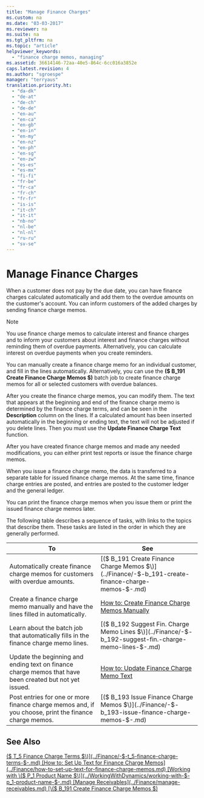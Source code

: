 ```yaml
---
title: "Manage Finance Charges"
ms.custom: na
ms.date: "03-03-2017"
ms.reviewer: na
ms.suite: na
ms.tgt_pltfrm: na
ms.topic: "article"
helpviewer_keywords: 
  - "finance charge memos, managing"
ms.assetid: 36614146-72aa-40e5-864c-6cc016a3852e
caps.latest.revision: 4
ms.author: "sgroespe"
manager: "terryaus"
translation.priority.ht: 
  - "da-dk"
  - "de-at"
  - "de-ch"
  - "de-de"
  - "en-au"
  - "en-ca"
  - "en-gb"
  - "en-in"
  - "en-my"
  - "en-nz"
  - "en-ph"
  - "en-sg"
  - "en-zw"
  - "es-es"
  - "es-mx"
  - "fi-fi"
  - "fr-be"
  - "fr-ca"
  - "fr-ch"
  - "fr-fr"
  - "is-is"
  - "it-ch"
  - "it-it"
  - "nb-no"
  - "nl-be"
  - "nl-nl"
  - "ru-ru"
  - "sv-se"
---
```

# Manage Finance Charges
When a customer does not pay by the due date, you can have finance charges calculated automatically and add them to the overdue amounts on the customer's account. You can inform customers of the added charges by sending finance charge memos.  
  
> [!NOTE]  
>  You use finance charge memos to calculate interest and finance charges and to inform your customers about interest and finance charges without reminding them of overdue payments. Alternatively, you can calculate interest on overdue payments when you create reminders.  
  
 You can manually create a finance charge memo for an individual customer, and fill in the lines automatically. Alternatively, you can use the **\($ B\_191 Create Finance Charge Memos $\)** batch job to create finance charge memos for all or selected customers with overdue balances.  
  
 After you create the finance charge memos, you can modify them. The text that appears at the beginning and end of the finance charge memo is determined by the finance charge terms, and can be seen in the **Description** column on the lines. If a calculated amount has been inserted automatically in the beginning or ending text, the text will not be adjusted if you delete lines. Then you must use the **Update Finance Charge Text** function.  
  
 After you have created finance charge memos and made any needed modifications, you can either print test reports or issue the finance charge memos.  
  
 When you issue a finance charge memo, the data is transferred to a separate table for issued finance charge memos. At the same time, finance charge entries are posted, and entries are posted to the customer ledger and the general ledger.  
  
 You can print the finance charge memos when you issue them or print the issued finance charge memos later.  
  
 The following table describes a sequence of tasks, with links to the topics that describe them. These tasks are listed in the order in which they are generally performed.  
  
|**To**|**See**|  
|------------|-------------|  
|Automatically create finance charge memos for customers with overdue amounts.|[\($ B\_191 Create Finance Charge Memos $\)](../Finance/-$-b_191-create-finance-charge-memos-$-.md)|  
|Create a finance charge memo manually and have the lines filled in automatically.|[How to: Create Finance Charge Memos Manually](../Finance/how-to-create-finance-charge-memos-manually.md)|  
|Learn about the batch job that automatically fills in the finance charge memo lines.|[\($ B\_192 Suggest Fin. Charge Memo Lines $\)](../Finance/-$-b_192-suggest-fin.-charge-memo-lines-$-.md)|  
|Update the beginning and ending text on finance charge memos that have been created but not yet issued.|[How to: Update Finance Charge Memo Text](../Finance/how-to-update-finance-charge-memo-text.md)|  
|Post entries for one or more finance charge memos and, if you choose, print the finance charge memos.|[\($ B\_193 Issue Finance Charge Memos $\)](../Finance/-$-b_193-issue-finance-charge-memos-$-.md)|  
  
## See Also  
 [\($ T\_5 Finance Charge Terms $\)](../Finance/-$-t_5-finance-charge-terms-$-.md)   
 [How to: Set Up Text for Finance Charge Memos](../Finance/how-to-set-up-text-for-finance-charge-memos.md)   
 [Working with \($ P\_1 Product Name $\)](../WorkingWithDynamics/working-with-$-p_1-product-name-$-.md)   
 [Manage Receivables](../Finance/manage-receivables.md)   
 [\($ B\_191 Create Finance Charge Memos $\)](../Finance/manage-finance-charges.md)